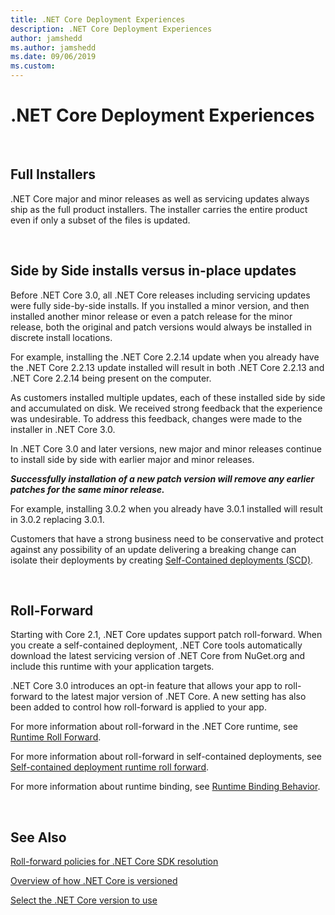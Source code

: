 ```yaml
---
title: .NET Core Deployment Experiences
description: .NET Core Deployment Experiences
author: jamshedd
ms.author: jamshedd
ms.date: 09/06/2019
ms.custom: 
---
```

# .NET Core Deployment Experiences

<br/>

## Full Installers
.NET Core major and minor releases as well as servicing updates always ship as the full product installers. The installer carries the entire product even if only a subset of the files is updated.

<br/>

## Side by Side installs versus in-place updates
Before .NET Core 3.0, all .NET Core releases including servicing updates were fully side-by-side installs. If you installed a minor version, and then installed another minor release or even a patch release for the minor release, both the original and patch versions would always be installed in discrete install locations. 

For example, installing the .NET Core 2.2.14 update when you already have the .NET Core 2.2.13 update installed will result in both .NET Core 2.2.13 and .NET Core 2.2.14 being present on the computer. 

As customers installed multiple updates, each of these installed side by side and accumulated on disk. We received strong feedback that the experience was undesirable. To address this feedback, changes were made to the installer in .NET Core 3.0.

In .NET Core 3.0 and later versions, new major and minor releases continue to install side by side with earlier major and minor releases. 

**_Successfully installation of a new patch version will remove any earlier patches for the same minor release._** 

For example, installing 3.0.2 when you already have 3.0.1 installed will result in 3.0.2 replacing 3.0.1.

Customers that have a strong business need to be conservative and protect against any possibility of an update delivering a breaking change can isolate their deployments by creating [Self-Contained deployments (SCD)](publish.md#self-contained-deployments-scd).

<br/>

## Roll-Forward
Starting with Core 2.1, .NET Core updates support patch roll-forward. When you create a self-contained deployment, .NET Core tools automatically download the latest servicing version of .NET Core from NuGet.org and include this runtime with your application targets.

.NET Core 3.0 introduces an opt-in feature that allows your app to roll-forward to the latest major version of .NET Core. A new setting has also been added to control how roll-forward is applied to your app. 

For more information about roll-forward in the .NET Core runtime, see [Runtime Roll Forward](https://docs.microsoft.com/dotnet/core/whats-new/dotnet-core-3-0#major-version-roll-forward).

For more information about roll-forward in self-contained deployments, see [Self-contained deployment runtime roll forward](https://docs.microsoft.com/dotnet/core/deploying/runtime-patch-selection).

For more information about runtime binding, see [Runtime Binding Behavior](https://github.com/dotnet/designs/blob/master/accepted/runtime-binding.md).


<br/>

## See Also

[Roll-forward policies for .NET Core SDK resolution](https://github.com/dotnet/designs/pull/71)

[Overview of how .NET Core is versioned](https://docs.microsoft.com/dotnet/core/versions/)

[Select the .NET Core version to use](https://docs.microsoft.com/dotnet/core/versions/selection)

